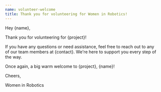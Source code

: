 ```yaml
---
name: volunteer-welcome
title: Thank you for volunteering for Women in Robotics!
---
```


Hey {name},

Thank you for volunteering for {project}!

If you have any questions or need assistance, feel free to reach out to any of our team members at {contact}. We're here to support you every step of the way.

Once again, a big warm welcome to {project}, {name}!

Cheers,

Women in Robotics
